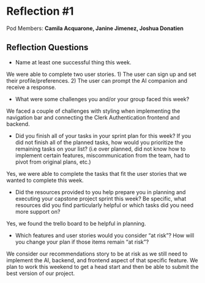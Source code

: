 # Reflection #1

Pod Members: **Camila Acquarone, Janine Jimenez, Joshua Donatien**

## Reflection Questions

* Name at least one successful thing this week.

We were able to complete two user stories. 1) The user can sign up and set their profile/preferences. 2) The user can prompt the AI companion and receive a response. 

* What were some challenges you and/or your group faced this week?

 We faced a couple of challenges with styling when implementing the navigation bar and connecting the Clerk Authentication frontend and backend. 

* Did you finish all of your tasks in your sprint plan for this week? If you did not finish all of the planned tasks, how would you prioritize the remaining tasks on your list?  (i.e over planned, did not know how to implement certain features, miscommunication from the team, had to pivot from original plans, etc.)

 Yes, we were able to complete the tasks that fit the user stories that we wanted to complete this week.

* Did the resources provided to you help prepare you in planning and executing your capstone project sprint this week? Be specific, what resources did you find particularly helpful or which tasks did you need more support on?

Yes, we found the trello board to be helpful in planning.

* Which features and user stories would you consider “at risk”? How will you change your plan if those items remain “at risk”?

We consider our recommendations story to be at risk as we still need to implement the AI, backend, and frontend aspect of that specific feature. We plan to work this weekend to get a head start and then be able to submit the best version of our project.
